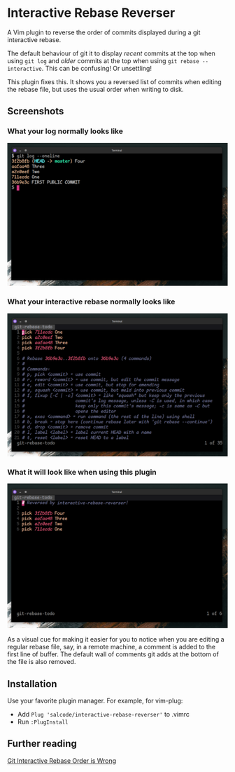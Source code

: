 # Interactive Rebase Reverser

A Vim plugin to reverse the order of commits displayed during a git interactive rebase.

The default behaviour of git it to display *recent* commits at the top when using `git log` and *older* commits at the top when using `git rebase --interactive`. This can be confusing! Or unsettling!

This plugin fixes this. It shows you a reversed list of commits when editing the rebase file, but uses the usual order when writing to disk.

## Screenshots

### What your log normally looks like
![Screenshot of output of git log --oneline command. Recent commits at the top.](images/git_log.png)

### What your interactive rebase normally looks like
![Screenshot of vim editing the interactive rebase file. Older commits are at the top and, after the commit list, you can see a wall of automated comments added by git telling you what every command does.](images/rebase_usual.png)

### What it will look like when using this plugin
![Screenshot of vim editing the interactive rebase file. The first line as a comment saying 'Reversed by interactive-rebase-reverser!', followed by an empty line, followed by the list of commits. Recent commits are at the top. No comment lines after the commit list can be seen.](images/rebase_plugin_active.png)

As a visual cue for making it easier for you to notice when you are editing a regular rebase file, say, in a remote machine, a comment is added to the first line of buffer. The default wall of comments git adds at the bottom of the file is also removed.

## Installation

Use your favorite plugin manager. For example, for vim-plug:

- Add `Plug 'salcode/interactive-rebase-reverser'` to .vimrc
- Run `:PlugInstall`

## Further reading

[Git Interactive Rebase Order is Wrong](https://salferrarello.com/git-interactive-rebase-order-is-wrong)
